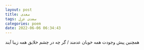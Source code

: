 ```yaml
---
layout: post
title: سعدی
tags: سعدی غزل
categories: poem
date: 2022-06-06 06:34:43
---
```


همچنین پیش وجودت همه خوبان عدمند / گر چه در چشم خلایق همه زیبا آیند
